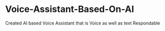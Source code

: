 # Voice-Assistant-Based-On-AI
Created AI based Voice Assistant that is Voice as well as text Respondable
